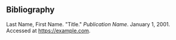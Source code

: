 ## Bibliography

<div id="ref1"></div>

Last Name, First Name. "Title." _Publication Name_. January 1, 2001. Accessed at https://example.com.